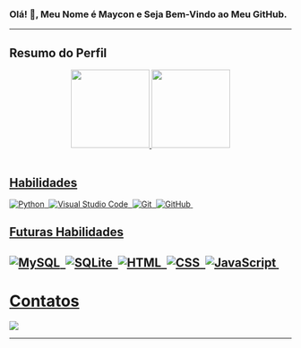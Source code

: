 


### Olá! 👋, Meu Nome é Maycon e Seja Bem-Vindo ao Meu GitHub.

---

## Resumo do Perfil

<div align="center">
  <a href="https://github.com/MayconCoutinho">
  <img height="140em" src="https://github-readme-stats.vercel.app/api?username=MayconCoutinho&show_icons=true&theme=darkblue&include_all_commits=true&count_private=true"/>
  <img height="140em" src="https://github-readme-stats.vercel.app/api/top-langs/?username=MayconCoutinho&layout=compact&langs_count=7&theme=darkblue"/>

 
    
</div>
    
  
<div style="display: inline_block"><br>

## Habilidades
  


  
![Python](https://img.shields.io/badge/-Python-737373?style=for-the-badge&logo=Python)&nbsp;
![Visual Studio Code](https://img.shields.io/badge/-Visual%20Studio%20Code-737373?style=for-the-badge&logo=visual-studio-code&logoColor=007ACC)&nbsp;
![Git](https://img.shields.io/badge/-Git-737373?style=for-the-badge&logo=git)&nbsp;
![GitHub](https://img.shields.io/badge/-GitHub-737373?style=for-the-badge&logo=github)&nbsp;
  
## Futuras Habilidades
  
![MySQL](https://img.shields.io/badge/-MySQL-737373?style=for-the-badge&logo=MySQL)&nbsp;
![SQLite](https://img.shields.io/badge/-SQLite-737373?style=for-the-badge&logo=sqlite)&nbsp;
![HTML](https://img.shields.io/badge/-HTML-737373?style=for-the-badge&logo=HTML5)&nbsp;
![CSS](https://img.shields.io/badge/-CSS-737373?style=for-the-badge&logo=CSS3&logoColor=1572B6)&nbsp;
![JavaScript](https://img.shields.io/badge/-JavaScript-737373?style=for-the-badge&logo=javascript)&nbsp;
---
# Contatos
  

<div> 

<a href="https://www.linkedin.com/in/maycon-coutinho/"><img src="https://img.shields.io/badge/LinkedIn-0077B5?style=for-the-badge&logo=linkedin&logoColor=white"></a>

---
